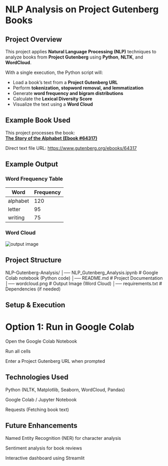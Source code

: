 # NLP Analysis on Project Gutenberg Books   

## Project Overview  
This project applies **Natural Language Processing (NLP)** techniques to analyze books from **Project Gutenberg** using **Python**, **NLTK**, and **WordCloud**.  

With a single execution, the Python script will:  
- Load a book’s text from a **Project Gutenberg URL**  
- Perform **tokenization, stopword removal, and lemmatization**  
- Generate **word frequency and bigram distributions**  
- Calculate the **Lexical Diversity Score**  
- Visualize the text using a **Word Cloud**  

## Example Book Used  
This project processes the book:  
**[The Story of the Alphabet (Ebook #64317)](https://www.gutenberg.org/ebooks/64317)**  

Direct text file URL: https://www.gutenberg.org/ebooks/64317

## Example Output  
### Word Frequency Table  
| Word  | Frequency |  
|--------|-----------|  
| alphabet | 120 |  
| letter | 95 |  
| writing | 75 |  

### Word Cloud  
![output image](https://github.com/user-attachments/assets/ec844654-a95c-47d5-9126-f26e7ebc9d10)


## Project Structure  

NLP-Gutenberg-Analysis/
│── NLP_Gutenberg_Analysis.ipynb   # Google Colab notebook (Python code)
│── README.md                      # Project Documentation
│── wordcloud.png                  # Output Image (Word Cloud)
│── requirements.txt                # Dependencies (if needed)

## Setup & Execution
# Option 1: Run in Google Colab

Open the Google Colab Notebook

Run all cells

Enter a Project Gutenberg URL when prompted

## Technologies Used

Python (NLTK, Matplotlib, Seaborn, WordCloud, Pandas)

Google Colab / Jupyter Notebook

Requests (Fetching book text)

## Future Enhancements

Named Entity Recognition (NER) for character analysis

Sentiment analysis for book reviews

Interactive dashboard using Streamlit



